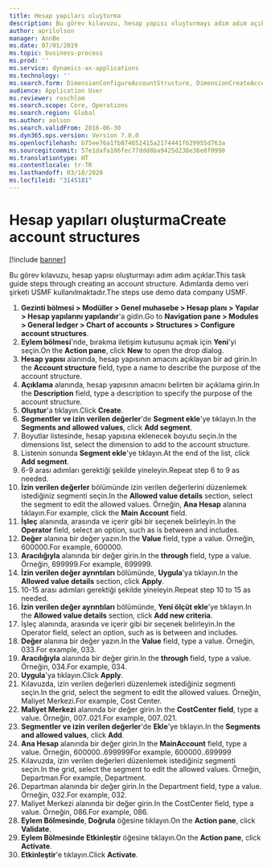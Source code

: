 ```yaml
---
title: Hesap yapıları oluşturma
description: Bu görev kılavuzu, hesap yapısı oluşturmayı adım adım açıklar.
author: aprilolson
manager: AnnBe
ms.date: 07/01/2019
ms.topic: business-process
ms.prod: ''
ms.service: dynamics-ax-applications
ms.technology: ''
ms.search.form: DimensionConfigureAccountStructure, DimensionCreateAccountStructure, DimensionHierarchyAddLevel, DimensionHierarchyConstraintActivate
audience: Application User
ms.reviewer: roschlom
ms.search.scope: Core, Operations
ms.search.region: Global
ms.author: aolson
ms.search.validFrom: 2016-06-30
ms.dyn365.ops.version: Version 7.0.0
ms.openlocfilehash: b75ee76a1fb874652415a2174441f629955d763a
ms.sourcegitcommit: 57e1dafa186fec77ddd8ba9425d238e36e0f0998
ms.translationtype: HT
ms.contentlocale: tr-TR
ms.lasthandoff: 03/18/2020
ms.locfileid: "3145181"
---
```

# <a name="create-account-structures"></a><span data-ttu-id="dfb88-103">Hesap yapıları oluşturma</span><span class="sxs-lookup"><span data-stu-id="dfb88-103">Create account structures</span></span>

[!include [banner](../../includes/banner.md)]

<span data-ttu-id="dfb88-104">Bu görev kılavuzu, hesap yapısı oluşturmayı adım adım açıklar.</span><span class="sxs-lookup"><span data-stu-id="dfb88-104">This task guide steps through creating an account structure.</span></span> <span data-ttu-id="dfb88-105">Adımlarda demo veri şirketi USMF kullanılmaktadır.</span><span class="sxs-lookup"><span data-stu-id="dfb88-105">The steps use demo data company USMF.</span></span>

1. <span data-ttu-id="dfb88-106">**Gezinti bölmesi > Modüller > Genel muhasebe > Hesap planı > Yapılar > Hesap yapılarını yapılandır**'a gidin.</span><span class="sxs-lookup"><span data-stu-id="dfb88-106">Go to **Navigation pane > Modules > General ledger > Chart of accounts > Structures > Configure account structures**.</span></span>
2. <span data-ttu-id="dfb88-107">**Eylem bölmesi**'nde, bırakma iletişim kutusunu açmak için **Yeni**'yi seçin.</span><span class="sxs-lookup"><span data-stu-id="dfb88-107">On the **Action pane**, click **New** to open the drop dialog.</span></span>
3. <span data-ttu-id="dfb88-108">**Hesap yapısı** alanında, hesap yapısının amacını açıklayan bir ad girin.</span><span class="sxs-lookup"><span data-stu-id="dfb88-108">In the **Account structure** field, type a name to describe the purpose of the account structure.</span></span>
4. <span data-ttu-id="dfb88-109">**Açıklama** alanında, hesap yapısının amacını belirten bir açıklama girin.</span><span class="sxs-lookup"><span data-stu-id="dfb88-109">In the **Description** field, type a description to specify the purpose of the account structure.</span></span>
5. <span data-ttu-id="dfb88-110">**Oluştur**'a tıklayın.</span><span class="sxs-lookup"><span data-stu-id="dfb88-110">Click **Create**.</span></span>
6. <span data-ttu-id="dfb88-111">**Segmentler ve izin verilen değerler**'de **Segment ekle**'ye tıklayın.</span><span class="sxs-lookup"><span data-stu-id="dfb88-111">In the **Segments and allowed values**, click **Add segment**.</span></span>
7. <span data-ttu-id="dfb88-112">Boyutlar listesinde, hesap yapısına eklenecek boyutu seçin.</span><span class="sxs-lookup"><span data-stu-id="dfb88-112">In the dimensions list, select the dimension to add to the account structure.</span></span>
8. <span data-ttu-id="dfb88-113">Listenin sonunda **Segment ekle**'ye tıklayın.</span><span class="sxs-lookup"><span data-stu-id="dfb88-113">At the end of the list, click **Add segment**.</span></span>
9. <span data-ttu-id="dfb88-114">6-9 arası adımları gerektiği şekilde yineleyin.</span><span class="sxs-lookup"><span data-stu-id="dfb88-114">Repeat step 6 to 9 as needed.</span></span>
10. <span data-ttu-id="dfb88-115">**İzin verilen değerler** bölümünde izin verilen değerlerini düzenlemek istediğiniz segmenti seçin.</span><span class="sxs-lookup"><span data-stu-id="dfb88-115">In the **Allowed value details** section, select the segment to edit the allowed values.</span></span>
    <span data-ttu-id="dfb88-116">Örneğin, **Ana Hesap** alanına tıklayın.</span><span class="sxs-lookup"><span data-stu-id="dfb88-116">For example, click the **Main Account** field.</span></span>  
11. <span data-ttu-id="dfb88-117">**İşleç** alanında, arasında ve içerir gibi bir seçenek belirleyin.</span><span class="sxs-lookup"><span data-stu-id="dfb88-117">In the **Operator** field, select an option, such as is between and includes.</span></span>
12. <span data-ttu-id="dfb88-118">**Değer** alanına bir değer yazın.</span><span class="sxs-lookup"><span data-stu-id="dfb88-118">In the **Value** field, type a value.</span></span> <span data-ttu-id="dfb88-119">Örneğin, 600000.</span><span class="sxs-lookup"><span data-stu-id="dfb88-119">For example, 600000.</span></span>  
13. <span data-ttu-id="dfb88-120">**Aracılığıyla** alanında bir değer girin.</span><span class="sxs-lookup"><span data-stu-id="dfb88-120">In the **through** field, type a value.</span></span> <span data-ttu-id="dfb88-121">Örneğin, 699999.</span><span class="sxs-lookup"><span data-stu-id="dfb88-121">For example, 699999.</span></span>  
14. <span data-ttu-id="dfb88-122">**İzin verilen değer ayrıntıları** bölümünde, **Uygula**'ya tıklayın.</span><span class="sxs-lookup"><span data-stu-id="dfb88-122">In the **Allowed value details** section, click **Apply**.</span></span>
15. <span data-ttu-id="dfb88-123">10-15 arası adımları gerektiği şekilde yineleyin.</span><span class="sxs-lookup"><span data-stu-id="dfb88-123">Repeat step 10 to 15 as needed.</span></span>  
16. <span data-ttu-id="dfb88-124">**İzin verilen değer ayrıntıları** bölümünde, **Yeni ölçüt ekle**'ye tıklayın.</span><span class="sxs-lookup"><span data-stu-id="dfb88-124">In the **Allowed value details** section, click **Add new criteria**.</span></span>
17. <span data-ttu-id="dfb88-125">İşleç alanında, arasında ve içerir gibi bir seçenek belirleyin.</span><span class="sxs-lookup"><span data-stu-id="dfb88-125">In the Operator field, select an option, such as is between and includes.</span></span>
18. <span data-ttu-id="dfb88-126">**Değer** alanına bir değer yazın.</span><span class="sxs-lookup"><span data-stu-id="dfb88-126">In the **Value** field, type a value.</span></span> <span data-ttu-id="dfb88-127">Örneğin, 033.</span><span class="sxs-lookup"><span data-stu-id="dfb88-127">For example, 033.</span></span>  
19. <span data-ttu-id="dfb88-128">**Aracılığıyla** alanında bir değer girin.</span><span class="sxs-lookup"><span data-stu-id="dfb88-128">In the **through** field, type a value.</span></span> <span data-ttu-id="dfb88-129">Örneğin, 034.</span><span class="sxs-lookup"><span data-stu-id="dfb88-129">For example, 034.</span></span>  
20. <span data-ttu-id="dfb88-130">**Uygula**'ya tıklayın.</span><span class="sxs-lookup"><span data-stu-id="dfb88-130">Click **Apply**.</span></span>
21. <span data-ttu-id="dfb88-131">Kılavuzda, izin verilen değerleri düzenlemek istediğiniz segmenti seçin.</span><span class="sxs-lookup"><span data-stu-id="dfb88-131">In the grid, select the segment to edit the allowed values.</span></span> <span data-ttu-id="dfb88-132">Örneğin, Maliyet Merkezi.</span><span class="sxs-lookup"><span data-stu-id="dfb88-132">For example, Cost Center.</span></span>  
22. <span data-ttu-id="dfb88-133">**Maliyet Merkezi** alanında bir değer girin.</span><span class="sxs-lookup"><span data-stu-id="dfb88-133">In the **CostCenter field**, type a value.</span></span> <span data-ttu-id="dfb88-134">Örneğin, 007..021.</span><span class="sxs-lookup"><span data-stu-id="dfb88-134">For example, 007..021.</span></span>  
23. <span data-ttu-id="dfb88-135">**Segmentler ve izin verilen değerler**'de **Ekle**'ye tıklayın.</span><span class="sxs-lookup"><span data-stu-id="dfb88-135">In the **Segments and allowed values**, click **Add**.</span></span>
24. <span data-ttu-id="dfb88-136">**Ana Hesap** alanında bir değer girin.</span><span class="sxs-lookup"><span data-stu-id="dfb88-136">In the **MainAccount** field, type a value.</span></span> <span data-ttu-id="dfb88-137">Örneğin, 600000..699999</span><span class="sxs-lookup"><span data-stu-id="dfb88-137">For example, 600000..699999</span></span>  
25. <span data-ttu-id="dfb88-138">Kılavuzda, izin verilen değerleri düzenlemek istediğiniz segmenti seçin.</span><span class="sxs-lookup"><span data-stu-id="dfb88-138">In the grid, select the segment to edit the allowed values.</span></span> <span data-ttu-id="dfb88-139">Örneğin, Departman.</span><span class="sxs-lookup"><span data-stu-id="dfb88-139">For example, Department.</span></span>  
26. <span data-ttu-id="dfb88-140">Departman alanında bir değer girin.</span><span class="sxs-lookup"><span data-stu-id="dfb88-140">In the Department field, type a value.</span></span> <span data-ttu-id="dfb88-141">Örneğin, 032.</span><span class="sxs-lookup"><span data-stu-id="dfb88-141">For example, 032.</span></span>  
27. <span data-ttu-id="dfb88-142">Maliyet Merkezi alanında bir değer girin.</span><span class="sxs-lookup"><span data-stu-id="dfb88-142">In the CostCenter field, type a value.</span></span> <span data-ttu-id="dfb88-143">Örneğin, 086.</span><span class="sxs-lookup"><span data-stu-id="dfb88-143">For example, 086.</span></span>  
28. <span data-ttu-id="dfb88-144">**Eylem Bölmesinde**,  **Doğrula** öğesine tıklayın.</span><span class="sxs-lookup"><span data-stu-id="dfb88-144">On the **Action pane**, click **Validate**.</span></span>
29. <span data-ttu-id="dfb88-145">**Eylem Bölmesinde** **Etkinleştir** öğesine tıklayın.</span><span class="sxs-lookup"><span data-stu-id="dfb88-145">On the **Action pane**, click **Activate**.</span></span>
30. <span data-ttu-id="dfb88-146">**Etkinleştir**'e tıklayın.</span><span class="sxs-lookup"><span data-stu-id="dfb88-146">Click **Activate**.</span></span>

